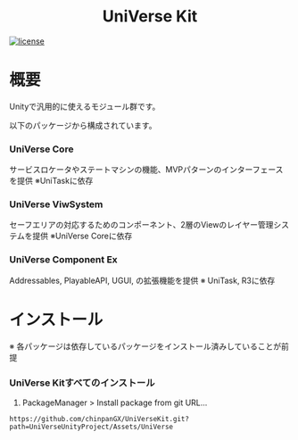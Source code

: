<h1 align="center">UniVerse Kit</h1>

[![license](https://img.shields.io/badge/LICENSE-MIT-green.svg)](LICENSE.md)

# 概要

Unityで汎用的に使えるモジュール群です。

以下のパッケージから構成されています。

### UniVerse Core
サービスロケータやステートマシンの機能、MVPパターンのインターフェースを提供
※UniTaskに依存

### UniVerse ViwSystem

セーフエリアの対応するためのコンポーネント、2層のViewのレイヤー管理システムを提供
※UniVerse Coreに依存

### UniVerse Component Ex

Addressables, PlayableAPI, UGUI, の拡張機能を提供
※ UniTask, R3に依存

# インストール
※ 各パッケージは依存しているパッケージをインストール済みしていることが前提

### UniVerse Kitすべてのインストール
1. PackageManager > Install package from git URL...
```
https://github.com/chinpanGX/UniVerseKit.git?path=UniVerseUnityProject/Assets/UniVerse
```
